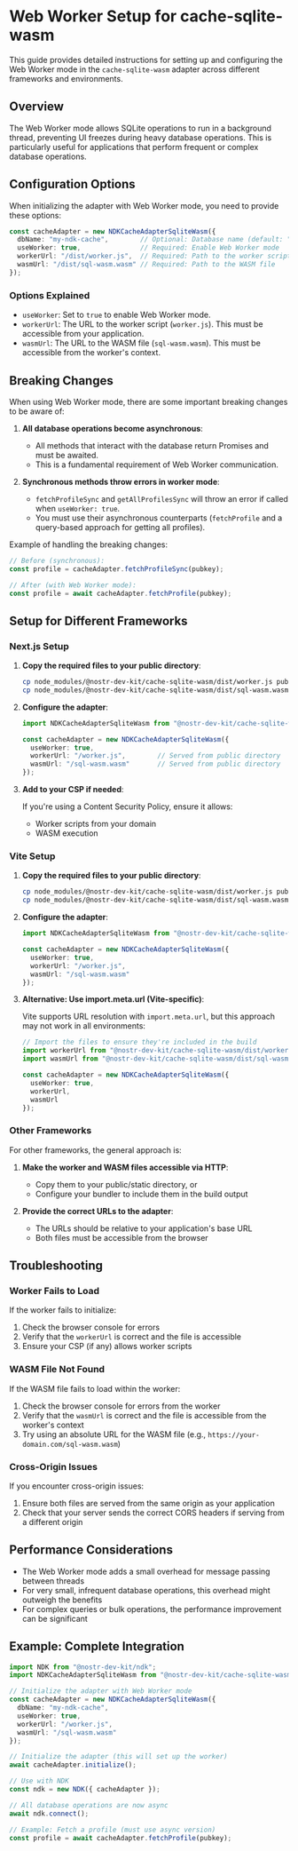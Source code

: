 # Web Worker Setup for cache-sqlite-wasm

This guide provides detailed instructions for setting up and configuring the Web Worker mode in the `cache-sqlite-wasm` adapter across different frameworks and environments.

## Overview

The Web Worker mode allows SQLite operations to run in a background thread, preventing UI freezes during heavy database operations. This is particularly useful for applications that perform frequent or complex database operations.

## Configuration Options

When initializing the adapter with Web Worker mode, you need to provide these options:

```typescript
const cacheAdapter = new NDKCacheAdapterSqliteWasm({
  dbName: "my-ndk-cache",        // Optional: Database name (default: "ndk-cache")
  useWorker: true,               // Required: Enable Web Worker mode
  workerUrl: "/dist/worker.js",  // Required: Path to the worker script
  wasmUrl: "/dist/sql-wasm.wasm" // Required: Path to the WASM file
});
```

### Options Explained

- `useWorker`: Set to `true` to enable Web Worker mode.
- `workerUrl`: The URL to the worker script (`worker.js`). This must be accessible from your application.
- `wasmUrl`: The URL to the WASM file (`sql-wasm.wasm`). This must be accessible from the worker's context.

## Breaking Changes

When using Web Worker mode, there are some important breaking changes to be aware of:

1. **All database operations become asynchronous**:
   - All methods that interact with the database return Promises and must be awaited.
   - This is a fundamental requirement of Web Worker communication.

2. **Synchronous methods throw errors in worker mode**:
   - `fetchProfileSync` and `getAllProfilesSync` will throw an error if called when `useWorker: true`.
   - You must use their asynchronous counterparts (`fetchProfile` and a query-based approach for getting all profiles).

Example of handling the breaking changes:

```typescript
// Before (synchronous):
const profile = cacheAdapter.fetchProfileSync(pubkey);

// After (with Web Worker mode):
const profile = await cacheAdapter.fetchProfile(pubkey);
```

## Setup for Different Frameworks

### Next.js Setup

1. **Copy the required files to your public directory**:

   ```bash
   cp node_modules/@nostr-dev-kit/cache-sqlite-wasm/dist/worker.js public/
   cp node_modules/@nostr-dev-kit/cache-sqlite-wasm/dist/sql-wasm.wasm public/
   ```

2. **Configure the adapter**:

   ```typescript
   import NDKCacheAdapterSqliteWasm from "@nostr-dev-kit/cache-sqlite-wasm";

   const cacheAdapter = new NDKCacheAdapterSqliteWasm({
     useWorker: true,
     workerUrl: "/worker.js",        // Served from public directory
     wasmUrl: "/sql-wasm.wasm"       // Served from public directory
   });
   ```

3. **Add to your CSP if needed**:

   If you're using a Content Security Policy, ensure it allows:
   - Worker scripts from your domain
   - WASM execution

### Vite Setup

1. **Copy the required files to your public directory**:

   ```bash
   cp node_modules/@nostr-dev-kit/cache-sqlite-wasm/dist/worker.js public/
   cp node_modules/@nostr-dev-kit/cache-sqlite-wasm/dist/sql-wasm.wasm public/
   ```

2. **Configure the adapter**:

   ```typescript
   import NDKCacheAdapterSqliteWasm from "@nostr-dev-kit/cache-sqlite-wasm";

   const cacheAdapter = new NDKCacheAdapterSqliteWasm({
     useWorker: true,
     workerUrl: "/worker.js",
     wasmUrl: "/sql-wasm.wasm"
   });
   ```

3. **Alternative: Use import.meta.url (Vite-specific)**:

   Vite supports URL resolution with `import.meta.url`, but this approach may not work in all environments:

   ```typescript
   // Import the files to ensure they're included in the build
   import workerUrl from "@nostr-dev-kit/cache-sqlite-wasm/dist/worker.js?url";
   import wasmUrl from "@nostr-dev-kit/cache-sqlite-wasm/dist/sql-wasm.wasm?url";

   const cacheAdapter = new NDKCacheAdapterSqliteWasm({
     useWorker: true,
     workerUrl,
     wasmUrl
   });
   ```

### Other Frameworks

For other frameworks, the general approach is:

1. **Make the worker and WASM files accessible via HTTP**:
   - Copy them to your public/static directory, or
   - Configure your bundler to include them in the build output

2. **Provide the correct URLs to the adapter**:
   - The URLs should be relative to your application's base URL
   - Both files must be accessible from the browser

## Troubleshooting

### Worker Fails to Load

If the worker fails to initialize:

1. Check the browser console for errors
2. Verify that the `workerUrl` is correct and the file is accessible
3. Ensure your CSP (if any) allows worker scripts

### WASM File Not Found

If the WASM file fails to load within the worker:

1. Check the browser console for errors from the worker
2. Verify that the `wasmUrl` is correct and the file is accessible from the worker's context
3. Try using an absolute URL for the WASM file (e.g., `https://your-domain.com/sql-wasm.wasm`)

### Cross-Origin Issues

If you encounter cross-origin issues:

1. Ensure both files are served from the same origin as your application
2. Check that your server sends the correct CORS headers if serving from a different origin

## Performance Considerations

- The Web Worker mode adds a small overhead for message passing between threads
- For very small, infrequent database operations, this overhead might outweigh the benefits
- For complex queries or bulk operations, the performance improvement can be significant

## Example: Complete Integration

```typescript
import NDK from "@nostr-dev-kit/ndk";
import NDKCacheAdapterSqliteWasm from "@nostr-dev-kit/cache-sqlite-wasm";

// Initialize the adapter with Web Worker mode
const cacheAdapter = new NDKCacheAdapterSqliteWasm({
  dbName: "my-ndk-cache",
  useWorker: true,
  workerUrl: "/worker.js",
  wasmUrl: "/sql-wasm.wasm"
});

// Initialize the adapter (this will set up the worker)
await cacheAdapter.initialize();

// Use with NDK
const ndk = new NDK({ cacheAdapter });

// All database operations are now async
await ndk.connect();

// Example: Fetch a profile (must use async version)
const profile = await cacheAdapter.fetchProfile(pubkey);